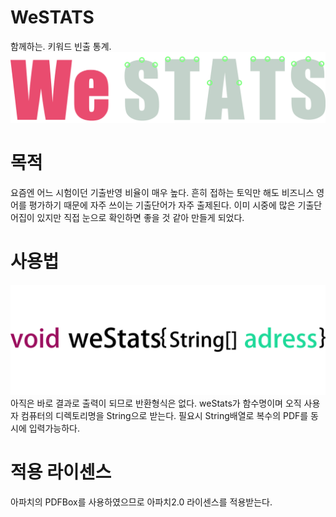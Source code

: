 WeSTATS
==============
함께하는. 키워드 빈출 통계.
![CFR_App](./img/logo.png)

목적
==============
요즘엔 어느 시험이던 기출반영 비율이 매우 높다. 흔히 접하는 토익만 해도 비즈니스 영어를 평가하기 때문에 자주 쓰이는 기출단어가 자주 출제된다. 이미 시중에 많은 기출단어집이 있지만 직접 눈으로 확인하면 좋을 것 같아 만들게 되었다.


사용법
==============
![CFR_App](./img/manual.png)
아직은 바로 결과로 출력이 되므로 반환형식은 없다. weStats가 함수명이며 오직 사용자 컴퓨터의 디렉토리명을 String으로 받는다. 필요시 String배열로 복수의 PDF를 동시에 입력가능하다. 

적용 라이센스
==============
아파치의 PDFBox를 사용하였으므로 아파치2.0 라이센스를 적용받는다.